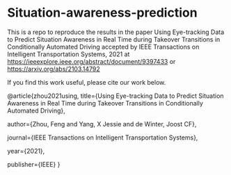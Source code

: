 # Situation-awareness-prediction

This is a repo to reproduce the results in the paper Using Eye-tracking Data to Predict Situation Awareness in Real Time during Takeover Transitions in Conditionally Automated Driving accepted by IEEE Transactions on Intelligent Transportation Systems, 2021 at https://ieeexplore.ieee.org/abstract/document/9397433
or https://arxiv.org/abs/2103.14792

If you find this work useful, please cite our work below.

@article{zhou2021using,
  title={Using Eye-tracking Data to Predict Situation Awareness in Real Time during Takeover Transitions in Conditionally Automated Driving},

  author={Zhou, Feng and Yang, X Jessie and de Winter, Joost CF},

  journal={IEEE Transactions on Intelligent Transportation Systems},

  year={2021},

  publisher={IEEE}
}


